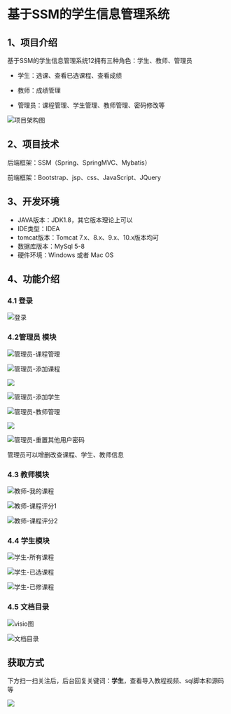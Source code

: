 # 基于SSM的学生信息管理系统

## 1、项目介绍

基于SSM的学生信息管理系统12拥有三种角色：学生、教师、管理员

- 学生：选课、查看已选课程、查看成绩

- 教师：成绩管理

- 管理员：课程管理、学生管理、教师管理、密码修改等

![项目架构图](https://www.codeshop.fun/Typora-Images/%E9%A1%B9%E7%9B%AE%E6%9E%B6%E6%9E%84%E5%9B%BE.jpg)

## 2、项目技术

后端框架：SSM（Spring、SpringMVC、Mybatis）

前端框架：Bootstrap、jsp、css、JavaScript、JQuery

## 3、开发环境

- JAVA版本：JDK1.8，其它版本理论上可以
- IDE类型：IDEA
- tomcat版本：Tomcat 7.x、8.x、9.x、10.x版本均可
- 数据库版本：MySql 5-8
- 硬件环境：Windows 或者 Mac OS


## 4、功能介绍

### 4.1 登录

![登录](https://www.codeshop.fun/Typora-Images/%E7%99%BB%E5%BD%95.jpg)

### 4.2管理员 模块

![管理员-课程管理](https://www.codeshop.fun/Typora-Images/%E7%AE%A1%E7%90%86%E5%91%98-%E8%AF%BE%E7%A8%8B%E7%AE%A1%E7%90%86.jpg)

![管理员-添加课程](https://www.codeshop.fun/Typora-Images/%E7%AE%A1%E7%90%86%E5%91%98-%E6%B7%BB%E5%8A%A0%E8%AF%BE%E7%A8%8B.jpg)

![](https://www.codeshop.fun/Typora-Images/%E7%AE%A1%E7%90%86%E5%91%98-%E6%B7%BB%E5%8A%A0%E8%AF%BE%E7%A8%8B.jpg)

![管理员-添加学生](https://www.codeshop.fun/Typora-Images/%E7%AE%A1%E7%90%86%E5%91%98-%E6%B7%BB%E5%8A%A0%E5%AD%A6%E7%94%9F.jpg)

![管理员-教师管理](https://www.codeshop.fun/Typora-Images/%E7%AE%A1%E7%90%86%E5%91%98-%E6%95%99%E5%B8%88%E7%AE%A1%E7%90%86.jpg)

![](https://www.codeshop.fun/Typora-Images/%E7%AE%A1%E7%90%86%E5%91%98-%E6%95%99%E5%B8%88%E7%AE%A1%E7%90%86.jpg)

![管理员-重置其他用户密码](https://www.codeshop.fun/Typora-Images/%E7%AE%A1%E7%90%86%E5%91%98-%E9%87%8D%E7%BD%AE%E5%85%B6%E4%BB%96%E7%94%A8%E6%88%B7%E5%AF%86%E7%A0%81.jpg)

管理员可以增删改查课程、学生、教师信息

### 4.3 教师模块

![教师-我的课程](https://www.codeshop.fun/Typora-Images/%E6%95%99%E5%B8%88-%E6%88%91%E7%9A%84%E8%AF%BE%E7%A8%8B.jpg)

![教师-课程评分1](https://www.codeshop.fun/Typora-Images/%E6%95%99%E5%B8%88-%E8%AF%BE%E7%A8%8B%E8%AF%84%E5%88%861.jpg)

![教师-课程评分2](https://www.codeshop.fun/Typora-Images/%E6%95%99%E5%B8%88-%E8%AF%BE%E7%A8%8B%E8%AF%84%E5%88%862.jpg)

### 4.4 学生模块

![学生-所有课程](https://www.codeshop.fun/Typora-Images/%E5%AD%A6%E7%94%9F-%E6%89%80%E6%9C%89%E8%AF%BE%E7%A8%8B.jpg)

![学生-已选课程](https://www.codeshop.fun/Typora-Images/%E5%AD%A6%E7%94%9F-%E5%B7%B2%E9%80%89%E8%AF%BE%E7%A8%8B.jpg)

![学生-已修课程](https://www.codeshop.fun/Typora-Images/%E5%AD%A6%E7%94%9F-%E5%B7%B2%E4%BF%AE%E8%AF%BE%E7%A8%8B.jpg)

### 4.5 文档目录

![visio图](https://www.codeshop.fun/Typora-Images/visio%E5%9B%BE.jpg)

![文档目录](https://www.codeshop.fun/Typora-Images/%E6%96%87%E6%A1%A3%E7%9B%AE%E5%BD%95.jpg)
## 获取方式

下方扫一扫关注后，后台回复关键词：**学生**，查看导入教程视频、sql脚本和源码等

 ![](https://www.codeshop.fun/Typora-Images/202205281253739.png)

